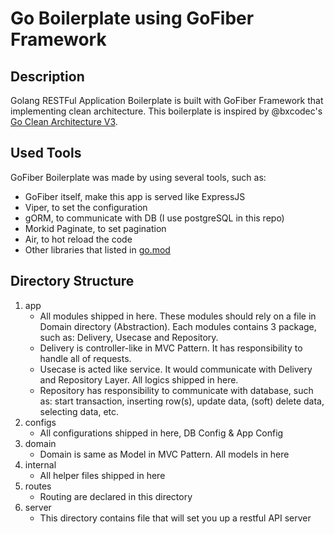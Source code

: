 # Go Boilerplate using GoFiber Framework

## Description
Golang RESTFul Application Boilerplate is built with GoFiber Framework that implementing clean architecture.
This boilerplate is inspired by @bxcodec's [Go Clean Architecture V3](https://github.com/bxcodec/go-clean-arch/tree/v3).

## Used Tools
GoFiber Boilerplate was made by using several tools, such as:
- GoFiber itself, make this app is served like ExpressJS
- Viper, to set the configuration
- gORM, to communicate with DB (I use postgreSQL in this repo)
- Morkid Paginate, to set pagination
- Air, to hot reload the code
- Other libraries that listed in [go.mod](https://github.com/yogaukha/gofiber-boilerplate/blob/main/go.mod)

## Directory Structure
1. app
   - All modules shipped in here. These modules should rely on a file in Domain directory (Abstraction). Each modules contains 3 package, such as: Delivery, Usecase and Repository.
   - Delivery is controller-like in MVC Pattern. It has responsibility to handle all of requests.
   - Usecase is acted like service. It would communicate with Delivery and Repository Layer. All logics shipped in here.
   - Repository has responsibility to communicate with database, such as: start transaction, inserting row(s), update data, (soft) delete data, selecting data, etc.
3. configs
   - All configurations shipped in here, DB Config & App Config
4. domain
   - Domain is same as Model in MVC Pattern. All models in here
5. internal
   - All helper files shipped in here
6. routes
   - Routing are declared in this directory
7. server
   - This directory contains file that will set you up a restful API server
